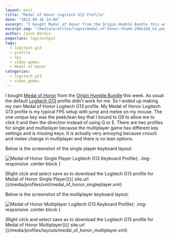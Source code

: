 ```yaml
---
layout: post
title: "Medal of Honor Logitech G13 Profile"
date: "2013-08-16 14:00"
excerpt: "I bought Medal of Honor from the Origin Humble Bundle this week. As usual the default Logitech G13 profile didn’t work for me. So I ended up making my own Medal of Honor Logitech G13 profile. My Medal of Honor Logitech G13 profile is my typical FPS setup with jump and melee on my mouse."
excerpt-img: "/media/profiles/logos/medal-of-honor-thumb-298x168_b1.png"
author: Jason Hardin
pageclass: logitechg13
tags:
  - logitech g13
  - profile
  - fps
  - video games
  - Medal of Honor
categories:
  - logitech_g13
  - video_games
---
```

I bought [Medal of Honor](http://www.ea.com/medal-of-honor) from the [Origin Humble Bundle](https://www.humblebundle.com/) this week. As usual the default [Logitech G13](http://gaming.logitech.com/en-us/product/g13-advanced-gameboard) profile didn’t work for me. So I ended up making my own Medal of Honor Logitech G13 profile. My Medal of Honor Logitech G13 profile is my typical FPS setup with jump and melee on my mouse. The one unique key was the peek/lean key that I bound to G9 to allow me to click it and then the direction instead of using Q or E. There are two profiles for single and multiplayer because the multiplayer game has different key settings and is missing keys. It is actually very annoying because crouch and melee change in multiplayer and there is no lean options.

Below is the screenshot of the single player keyboard layout:

![Medal of Honor Single Player Logitech G13 Keyboard Profile]({{site.url}}/media/profiles/layouts/medal_of_honor_singleplayer_keyboard_layout.png){: .img-responsive  .center-block }

[Right click and select save as to download the Logitech G13 profile for Medal of Honor Single Player]({{ site.url }}/media/profiles/xml/medal_of_honor_singleplayer.xml)

Below is the screenshot of the multiplayer keyboard layout:

![Medal of Honor Multiplayer Logitech G13 Keyboard Profile]({{site.url}}/media/profiles/layouts/medal_of_honor_multiplayer_keyboard_layout.png){: .img-responsive  .center-block }

[Right click and select save as to download the Logitech G13 profile for Medal of Honor Multiplayer]({{ site.url }}/media/profiles/layouts/medal_of_honor_multiplayer.xml)
